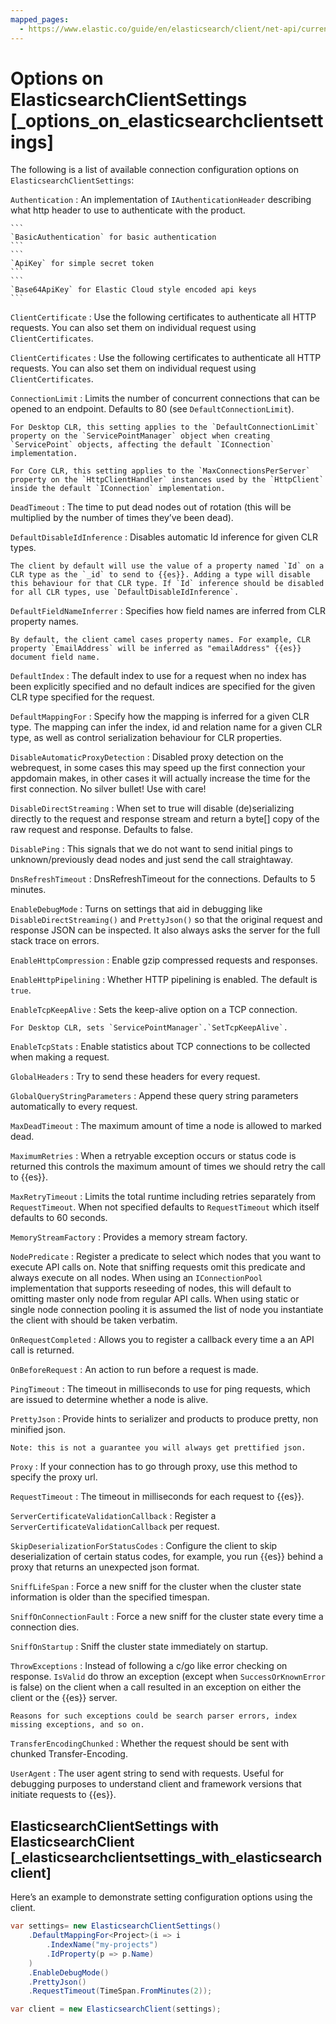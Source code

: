 ```yaml
---
mapped_pages:
  - https://www.elastic.co/guide/en/elasticsearch/client/net-api/current/_options_on_elasticsearchclientsettings.html
---
```


# Options on ElasticsearchClientSettings [_options_on_elasticsearchclientsettings]

The following is a list of available connection configuration options on `ElasticsearchClientSettings`:

`Authentication`
:   An implementation of `IAuthenticationHeader` describing what http header to use to authenticate with the product.

    ```
    `BasicAuthentication` for basic authentication
    ```
    ```
    `ApiKey` for simple secret token
    ```
    ```
    `Base64ApiKey` for Elastic Cloud style encoded api keys
    ```

`ClientCertificate`
:   Use the following certificates to authenticate all HTTP requests. You can also set them on individual request using `ClientCertificates`.

`ClientCertificates`
:   Use the following certificates to authenticate all HTTP requests. You can also set them on individual request using `ClientCertificates`.

`ConnectionLimit`
:   Limits the number of concurrent connections that can be opened to an endpoint. Defaults to 80 (see `DefaultConnectionLimit`).

    For Desktop CLR, this setting applies to the `DefaultConnectionLimit` property on the `ServicePointManager` object when creating `ServicePoint` objects, affecting the default `IConnection` implementation.

    For Core CLR, this setting applies to the `MaxConnectionsPerServer` property on the `HttpClientHandler` instances used by the `HttpClient` inside the default `IConnection` implementation.

`DeadTimeout`
:   The time to put dead nodes out of rotation (this will be multiplied by the number of times they’ve been dead).

`DefaultDisableIdInference`
:   Disables automatic Id inference for given CLR types.

    The client by default will use the value of a property named `Id` on a CLR type as the `_id` to send to {{es}}. Adding a type will disable this behaviour for that CLR type. If `Id` inference should be disabled for all CLR types, use `DefaultDisableIdInference`.

`DefaultFieldNameInferrer`
:   Specifies how field names are inferred from CLR property names.

    By default, the client camel cases property names. For example, CLR property `EmailAddress` will be inferred as "emailAddress" {{es}} document field name.

`DefaultIndex`
:   The default index to use for a request when no index has been explicitly specified and no default indices are specified for the given CLR type specified for the request.

`DefaultMappingFor`
:   Specify how the mapping is inferred for a given CLR type. The mapping can infer the index, id and relation name for a given CLR type, as well as control serialization behaviour for CLR properties.

`DisableAutomaticProxyDetection`
:   Disabled proxy detection on the webrequest, in some cases this may speed up the first connection your appdomain makes, in other cases it will actually increase the time for the first connection. No silver bullet! Use with care!

`DisableDirectStreaming`
:   When set to true will disable (de)serializing directly to the request and response stream and return a byte[] copy of the raw request and response. Defaults to false.

`DisablePing`
:   This signals that we do not want to send initial pings to unknown/previously dead nodes and just send the call straightaway.

`DnsRefreshTimeout`
:   DnsRefreshTimeout for the connections. Defaults to 5 minutes.

`EnableDebugMode`
:   Turns on settings that aid in debugging like `DisableDirectStreaming()` and `PrettyJson()` so that the original request and response JSON can be inspected. It also always asks the server for the full stack trace on errors.

`EnableHttpCompression`
:   Enable gzip compressed requests and responses.

`EnableHttpPipelining`
:   Whether HTTP pipelining is enabled. The default is `true`.

`EnableTcpKeepAlive`
:   Sets the keep-alive option on a TCP connection.

    For Desktop CLR, sets `ServicePointManager`.`SetTcpKeepAlive`.

`EnableTcpStats`
:   Enable statistics about TCP connections to be collected when making a request.

`GlobalHeaders`
:   Try to send these headers for every request.

`GlobalQueryStringParameters`
:   Append these query string parameters automatically to every request.

`MaxDeadTimeout`
:   The maximum amount of time a node is allowed to marked dead.

`MaximumRetries`
:   When a retryable exception occurs or status code is returned this controls the maximum amount of times we should retry the call to {{es}}.

`MaxRetryTimeout`
:   Limits the total runtime including retries separately from `RequestTimeout`. When not specified defaults to `RequestTimeout` which itself defaults to 60 seconds.

`MemoryStreamFactory`
:   Provides a memory stream factory.

`NodePredicate`
:   Register a predicate to select which nodes that you want to execute API calls on. Note that sniffing requests omit this predicate and always execute on all nodes. When using an `IConnectionPool` implementation that supports reseeding of nodes, this will default to omitting master only node from regular API calls. When using static or single node connection pooling it is assumed the list of node you instantiate the client with should be taken verbatim.

`OnRequestCompleted`
:   Allows you to register a callback every time a an API call is returned.

`OnBeforeRequest`
:   An action to run before a request is made.

`PingTimeout`
:   The timeout in milliseconds to use for ping requests, which are issued to determine whether a node is alive.

`PrettyJson`
:   Provide hints to serializer and products to produce pretty, non minified json.

    Note: this is not a guarantee you will always get prettified json.

`Proxy`
:   If your connection has to go through proxy, use this method to specify the proxy url.

`RequestTimeout`
:   The timeout in milliseconds for each request to {{es}}.

`ServerCertificateValidationCallback`
:   Register a `ServerCertificateValidationCallback` per request.

`SkipDeserializationForStatusCodes`
:   Configure the client to skip deserialization of certain status codes, for example, you run {{es}} behind a proxy that returns an unexpected json format.

`SniffLifeSpan`
:   Force a new sniff for the cluster when the cluster state information is older than the specified timespan.

`SniffOnConnectionFault`
:   Force a new sniff for the cluster state every time a connection dies.

`SniffOnStartup`
:   Sniff the cluster state immediately on startup.

`ThrowExceptions`
:   Instead of following a c/go like error checking on response. `IsValid` do throw an exception (except when `SuccessOrKnownError` is false) on the client when a call resulted in an exception on either the client or the {{es}} server.

    Reasons for such exceptions could be search parser errors, index missing exceptions, and so on.

`TransferEncodingChunked`
:   Whether the request should be sent with chunked Transfer-Encoding.

`UserAgent`
:   The user agent string to send with requests. Useful for debugging purposes to understand client and framework versions that initiate requests to {{es}}.

## ElasticsearchClientSettings with ElasticsearchClient [_elasticsearchclientsettings_with_elasticsearchclient]

Here’s an example to demonstrate setting configuration options using the client.

```csharp
var settings= new ElasticsearchClientSettings()
    .DefaultMappingFor<Project>(i => i
        .IndexName("my-projects")
        .IdProperty(p => p.Name)
    )
    .EnableDebugMode()
    .PrettyJson()
    .RequestTimeout(TimeSpan.FromMinutes(2));

var client = new ElasticsearchClient(settings);
```
